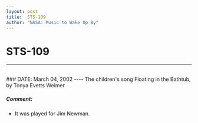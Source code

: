 ```yaml
---
layout: post
title:  STS-109
author: "NASA: Music to Wake Up By"
---
```


# STS-109
----
<br/>
### DATE: March 04, 2002
----
The children's song  Floating in the Bathtub, by Tonya Evetts Weimer

##### Comment:
* It was played for Jim  Newman.
